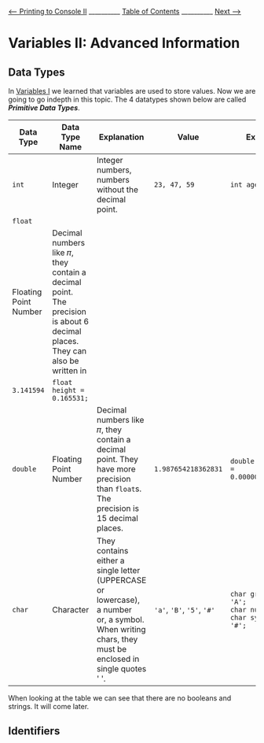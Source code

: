 
[⟵ Printing to Console II](Printing_II.md) __________ [Table of Contents](README.mb) __________ [Next ⟶](next.md)

# Variables II: Advanced Information

## Data Types

In [Variables I](Variables_I.md) we learned that variables are used to store values. Now
 we are going to go indepth in this topic. The 4 datatypes shown below are called **___Primitive Data Types___**.

| Data Type | Data Type Name | Explanation | Value | Example |
| --------- | -------------- | ----------- | ----- | ------- |
| `int` | Integer |Integer numbers, numbers without the decimal point. | `23, 47, 59` | `int age = 18;` |
| `float` |
Floating Point Number | Decimal numbers like 𝜋, they contain a decimal point. The precision is about 6 decimal places. They can also be written in 
| `3.141594` | `float height = 0.165531;` |
| `double` | Floating Point Number | Decimal numbers like 𝜋, they contain a decimal point. They have more precision than `float`s. The precision is 15 decimal places. | `1.987654218362831` | `double picometer = 0.0000000000001;` |
| `char` | Character | They contains either a single letter (UPPERCASE or lowercase), a number<br> or, a symbol. When writing chars, they must be enclosed in single quotes ' '. | `'a'`, `'B'`, `'5'`, `'#'` | `char grade = 'A';`<br>`char num = '5';`<br>`char symbol = '#';` |

When looking at the table we can see that there are no booleans and strings. It will come later.

## Identifiers
